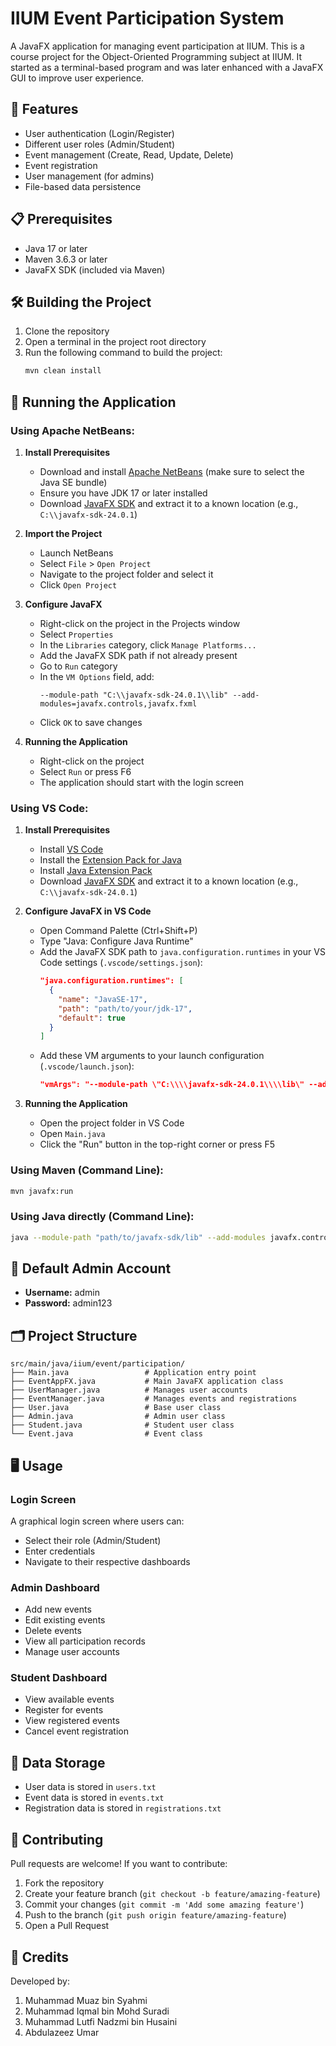 # IIUM Event Participation System

A JavaFX application for managing event participation at IIUM. This is a course project for the Object-Oriented Programming subject at IIUM. It started as a terminal-based program and was later enhanced with a JavaFX GUI to improve user experience.

## 🚀 Features

- User authentication (Login/Register)
- Different user roles (Admin/Student)
- Event management (Create, Read, Update, Delete)
- Event registration
- User management (for admins)
- File-based data persistence

## 📋 Prerequisites

- Java 17 or later
- Maven 3.6.3 or later
- JavaFX SDK (included via Maven)

## 🛠️ Building the Project

1. Clone the repository
2. Open a terminal in the project root directory
3. Run the following command to build the project:
   ```bash
   mvn clean install
   ```

## 🚀 Running the Application

### Using Apache NetBeans:
1. **Install Prerequisites**
   - Download and install [Apache NetBeans](https://netbeans.apache.org/download/index.html) (make sure to select the Java SE bundle)
   - Ensure you have JDK 17 or later installed
   - Download [JavaFX SDK](https://gluonhq.com/products/javafx/) and extract it to a known location (e.g., `C:\\javafx-sdk-24.0.1`)

2. **Import the Project**
   - Launch NetBeans
   - Select `File` > `Open Project`
   - Navigate to the project folder and select it
   - Click `Open Project`

3. **Configure JavaFX**
   - Right-click on the project in the Projects window
   - Select `Properties`
   - In the `Libraries` category, click `Manage Platforms...`
   - Add the JavaFX SDK path if not already present
   - Go to `Run` category
   - In the `VM Options` field, add:
     ```
     --module-path "C:\\javafx-sdk-24.0.1\\lib" --add-modules=javafx.controls,javafx.fxml
     ```
   - Click `OK` to save changes

4. **Running the Application**
   - Right-click on the project
   - Select `Run` or press F6
   - The application should start with the login screen

### Using VS Code:
1. **Install Prerequisites**
   - Install [VS Code](https://code.visualstudio.com/)
   - Install the [Extension Pack for Java](https://marketplace.visualstudio.com/items?itemName=vscjava.vscode-java-pack)
   - Install [Java Extension Pack](https://marketplace.visualstudio.com/items?itemName=vscjava.vscode-java-pack)
   - Download [JavaFX SDK](https://gluonhq.com/products/javafx/) and extract it to a known location (e.g., `C:\\javafx-sdk-24.0.1`)

2. **Configure JavaFX in VS Code**
   - Open Command Palette (Ctrl+Shift+P)
   - Type "Java: Configure Java Runtime"
   - Add the JavaFX SDK path to `java.configuration.runtimes` in your VS Code settings (`.vscode/settings.json`):
     ```json
     "java.configuration.runtimes": [
       {
         "name": "JavaSE-17",
         "path": "path/to/your/jdk-17",
         "default": true
       }
     ]
     ```
   - Add these VM arguments to your launch configuration (`.vscode/launch.json`):
     ```json
     "vmArgs": "--module-path \"C:\\\\javafx-sdk-24.0.1\\\\lib\" --add-modules=javafx.controls,javafx.fxml"
     ```

3. **Running the Application**
   - Open the project folder in VS Code
   - Open `Main.java`
   - Click the "Run" button in the top-right corner or press F5

### Using Maven (Command Line):
```bash
mvn javafx:run
```

### Using Java directly (Command Line):
```bash
java --module-path "path/to/javafx-sdk/lib" --add-modules javafx.controls,javafx.fxml -cp "target/classes" iium.event.participation.Main
```

## 🔑 Default Admin Account

- **Username:** admin
- **Password:** admin123

## 🗂️ Project Structure

```
src/main/java/iium/event/participation/
├── Main.java                 # Application entry point
├── EventAppFX.java           # Main JavaFX application class
├── UserManager.java          # Manages user accounts
├── EventManager.java         # Manages events and registrations
├── User.java                 # Base user class
├── Admin.java                # Admin user class
├── Student.java              # Student user class
└── Event.java                # Event class
```

## 🖥️ Usage

### Login Screen
A graphical login screen where users can:
- Select their role (Admin/Student)
- Enter credentials
- Navigate to their respective dashboards

### Admin Dashboard
- Add new events
- Edit existing events
- Delete events
- View all participation records
- Manage user accounts

### Student Dashboard
- View available events
- Register for events
- View registered events
- Cancel event registration

## 💾 Data Storage

- User data is stored in `users.txt`
- Event data is stored in `events.txt`
- Registration data is stored in `registrations.txt`

## 🤝 Contributing

Pull requests are welcome! If you want to contribute:
1. Fork the repository
2. Create your feature branch (`git checkout -b feature/amazing-feature`)
3. Commit your changes (`git commit -m 'Add some amazing feature'`)
4. Push to the branch (`git push origin feature/amazing-feature`)
5. Open a Pull Request

## 🙌 Credits

Developed by:
1. Muhammad Muaz bin Syahmi
1. Muhammad Iqmal bin Mohd Suradi
1. Muhammad Lutfi Nadzmi bin Husaini
1. Abdulazeez Umar
